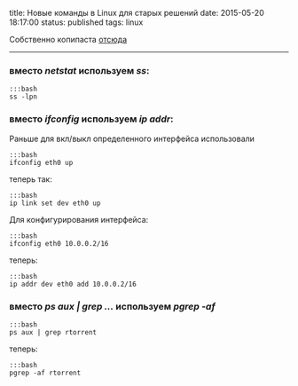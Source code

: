 title: Новые команды в Linux для старых решений
date: 2015-05-20 18:17:00
status: published
tags: linux

Собственно копипаста [отсюда](http://bneijt.nl/blog/post/new-linux-commands-for-old-habbits/)

***

### вместо *netstat* используем *ss*:

    :::bash
    ss -lpn

### вместо *ifconfig* используем *ip addr*:

Раньше для вкл/выкл определенного интерфейса использовали

    :::bash
    ifconfig eth0 up

теперь так:

    :::bash
    ip link set dev eth0 up

Для конфигурирования интерфейса:

    :::bash
    ifconfig eth0 10.0.0.2/16

теперь:

    :::bash
	ip addr dev eth0 add 10.0.0.2/16

### вместо *ps aux | grep ...* используем *pgrep -af*

	:::bash
	ps aux | grep rtorrent

теперь:

	:::bash
	pgrep -af rtorrent

